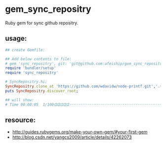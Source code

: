 # gem_sync_repositry
Ruby gem for sync github repositry.


## usage:
```ruby
## create Gemfile:

## Add below contents to file:
# gem 'sync_repositry', git: 'git@github.com:afeiship/gem_sync_repositry.git', submodules: true
require 'bundler/setup'
require 'sync_repositry'

# SyncRepositry.hi;
SyncRepositry.clone_at 'https://github.com/wdavidw/node-printf.git','.tmp';
puts SyncRepositry.discover_root;

## will show:
# Time 00:00:05  1/100ᗧᗧᗧᗧᗧ･･･････････････････････････････････････････････････････････････････････････････ 1% Progres
```

## resource:
+ http://guides.rubygems.org/make-your-own-gem/#your-first-gem
+ http://blog.csdn.net/yangcs2009/article/details/42262073

